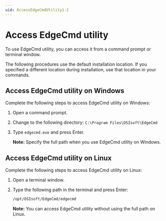 ```yaml
---
uid: AccessEdgeCmdUtility1-2
---
```


# Access EdgeCmd utility

To use EdgeCmd utility, you can access it from a command prompt or terminal window.

The following procedures use the default installation location. If you specified a different location during installation, use that location in your commands.

## Access EdgeCmd utility on Windows

Complete the following steps to access EdgeCmd utility on Windows:

1. Open a command prompt.
2. Change to the following directory: `C:\Program Files\OSIsoft\EdgeCmd`
3. Type `edgecmd.exe` and press Enter.

   **Note:** Specify the full path when you use EdgeCmd utility on Windows.

## Access EdgeCmd utility on Linux

Complete the following steps to access EdgeCmd utility on Linux:

1. Open a terminal window.
2. Type the following path in the terminal and press Enter:

   ```cmd
   /opt/OSIsoft/EdgeCmd/edgecmd
   ```

   **Note:** You can access EdgeCmd utility without using the full path on Linux.

